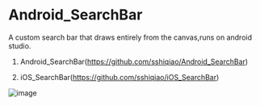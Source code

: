 # Android_SearchBar
A custom search bar that draws entirely from the canvas,runs on android studio.

1. Android_SearchBar(https://github.com/sshiqiao/Android_SearchBar)

2. iOS_SearchBar(https://github.com/sshiqiao/iOS_SearchBar)

![image](https://github.com/sshiqiao/Android_SearchBar/blob/master/app/src/main/res/demonstration.gif)
